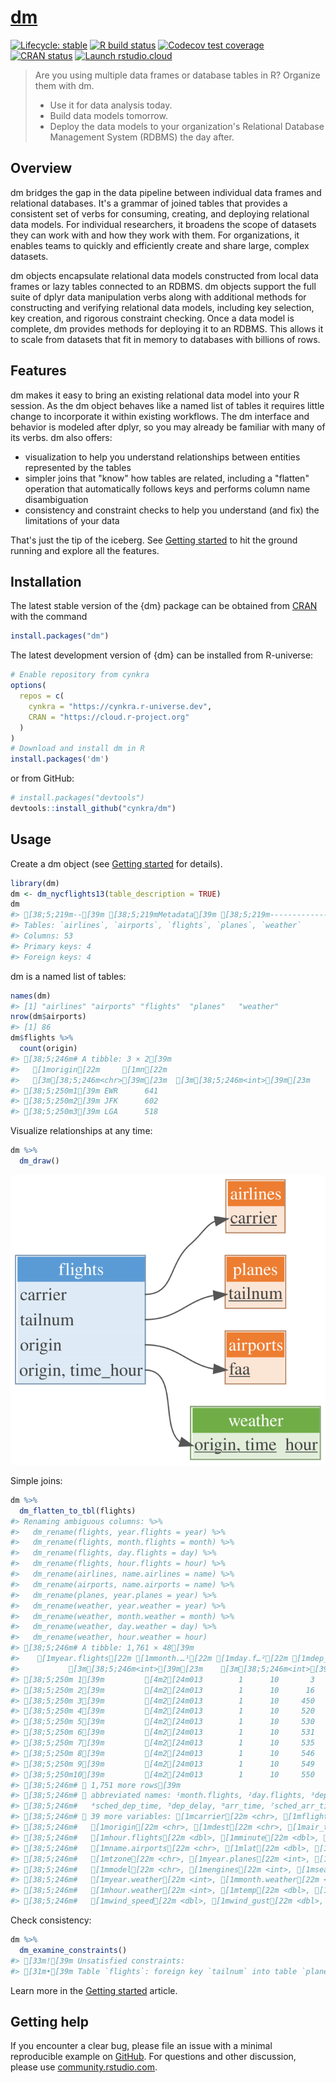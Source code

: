 
<!-- README.md is generated from README.Rmd. Please edit that file -->



# [dm](https://dm.cynkra.com/)

<!-- badges: start -->
[![Lifecycle: stable](https://img.shields.io/badge/lifecycle-stable-brightgreen.svg)](https://lifecycle.r-lib.org/articles/stages.html)
[![R build status](https://github.com/cynkra/dm/workflows/rcc/badge.svg)](https://github.com/cynkra/dm/actions)
[![Codecov test coverage](https://codecov.io/gh/cynkra/dm/branch/main/graph/badge.svg)](https://app.codecov.io/gh/cynkra/dm?branch=main)
[![CRAN status](https://www.r-pkg.org/badges/version/dm)](https://CRAN.R-project.org/package=dm)
[![Launch rstudio.cloud](https://img.shields.io/badge/rstudio-cloud-blue.svg)](https://rstudio.cloud/project/523482)
<!-- badges: end -->

> Are you using multiple data frames or database tables in R? Organize them with dm.
>
> - Use it for data analysis today.
> - Build data models tomorrow.
> - Deploy the data models to your organization's Relational Database Management System (RDBMS) the day after.


## Overview

dm bridges the gap in the data pipeline between individual data frames and relational databases.
It's a grammar of joined tables that provides a consistent set of verbs for consuming, creating, and deploying relational data models.
For individual researchers, it broadens the scope of datasets they can work with and how they work with them.
For organizations, it enables teams to quickly and efficiently create and share large, complex datasets.

dm objects encapsulate relational data models constructed from local data frames or lazy tables connected to an RDBMS.
dm objects support the full suite of dplyr data manipulation verbs along with additional methods for constructing and verifying relational data models, including key selection, key creation, and rigorous constraint checking.
Once a data model is complete, dm provides methods for deploying it to an RDBMS.
This allows it to scale from datasets that fit in memory to databases with billions of rows.

## Features

dm makes it easy to bring an existing relational data model into your R session.
As the dm object behaves like a named list of tables it requires little change to incorporate it within existing workflows.
The dm interface and behavior is modeled after dplyr, so you may already be familiar with many of its verbs.
dm also offers:

- visualization to help you understand relationships between entities represented by the tables
- simpler joins that "know" how tables are related, including a "flatten" operation that automatically follows keys and performs column name disambiguation
- consistency and constraint checks to help you understand (and fix) the limitations of your data

That's just the tip of the iceberg.
See [Getting started](https://dm.cynkra.com/articles/dm.html) to hit the ground running and explore all the features.


## Installation

The latest stable version of the {dm} package can be obtained from [CRAN](https://CRAN.R-project.org/package=dm) with the command

```r
install.packages("dm")
```

The latest development version of {dm} can be installed from R-universe:

```r
# Enable repository from cynkra
options(
  repos = c(
    cynkra = "https://cynkra.r-universe.dev",
    CRAN = "https://cloud.r-project.org"
  )
)
# Download and install dm in R
install.packages('dm')
```

or from GitHub:

```r
# install.packages("devtools")
devtools::install_github("cynkra/dm")
```

## Usage

Create a dm object (see [Getting started](https://dm.cynkra.com/articles/dm.html) for details).


``` r
library(dm)
dm <- dm_nycflights13(table_description = TRUE)
dm
#> [38;5;219m--[39m [38;5;219mMetadata[39m [38;5;219m--------------------------------------------------------------------[39m
#> Tables: `airlines`, `airports`, `flights`, `planes`, `weather`
#> Columns: 53
#> Primary keys: 4
#> Foreign keys: 4
```

dm is a named list of tables:


``` r
names(dm)
#> [1] "airlines" "airports" "flights"  "planes"   "weather"
nrow(dm$airports)
#> [1] 86
dm$flights %>%
  count(origin)
#> [38;5;246m# A tibble: 3 × 2[39m
#>   [1morigin[22m     [1mn[22m
#>   [3m[38;5;246m<chr>[39m[23m  [3m[38;5;246m<int>[39m[23m
#> [38;5;250m1[39m EWR      641
#> [38;5;250m2[39m JFK      602
#> [38;5;250m3[39m LGA      518
```

Visualize relationships at any time:


``` r
dm %>%
  dm_draw()
```

<img src="man/figures/README-draw.svg" />

Simple joins:


``` r
dm %>%
  dm_flatten_to_tbl(flights)
#> Renaming ambiguous columns: %>%
#>   dm_rename(flights, year.flights = year) %>%
#>   dm_rename(flights, month.flights = month) %>%
#>   dm_rename(flights, day.flights = day) %>%
#>   dm_rename(flights, hour.flights = hour) %>%
#>   dm_rename(airlines, name.airlines = name) %>%
#>   dm_rename(airports, name.airports = name) %>%
#>   dm_rename(planes, year.planes = year) %>%
#>   dm_rename(weather, year.weather = year) %>%
#>   dm_rename(weather, month.weather = month) %>%
#>   dm_rename(weather, day.weather = day) %>%
#>   dm_rename(weather, hour.weather = hour)
#> [38;5;246m# A tibble: 1,761 × 48[39m
#>    [1myear.flights[22m [1mmonth.…¹[22m [1mday.f…²[22m [1mdep_t…³[22m [1msched…⁴[22m [1mdep_d…⁵[22m [1marr_t…⁶[22m [1msched…⁷[22m [1marr_d…⁸[22m
#>           [3m[38;5;246m<int>[39m[23m    [3m[38;5;246m<int>[39m[23m   [3m[38;5;246m<int>[39m[23m   [3m[38;5;246m<int>[39m[23m   [3m[38;5;246m<int>[39m[23m   [3m[38;5;246m<dbl>[39m[23m   [3m[38;5;246m<int>[39m[23m   [3m[38;5;246m<int>[39m[23m   [3m[38;5;246m<dbl>[39m[23m
#> [38;5;250m 1[39m         [4m2[24m013        1      10       3    [4m2[24m359       4     426     437     -[31m11[39m
#> [38;5;250m 2[39m         [4m2[24m013        1      10      16    [4m2[24m359      17     447     444       3
#> [38;5;250m 3[39m         [4m2[24m013        1      10     450     500     -[31m10[39m     634     648     -[31m14[39m
#> [38;5;250m 4[39m         [4m2[24m013        1      10     520     525      -[31m5[39m     813     820      -[31m7[39m
#> [38;5;250m 5[39m         [4m2[24m013        1      10     530     530       0     824     829      -[31m5[39m
#> [38;5;250m 6[39m         [4m2[24m013        1      10     531     540      -[31m9[39m     832     850     -[31m18[39m
#> [38;5;250m 7[39m         [4m2[24m013        1      10     535     540      -[31m5[39m    [4m1[24m015    [4m1[24m017      -[31m2[39m
#> [38;5;250m 8[39m         [4m2[24m013        1      10     546     600     -[31m14[39m     645     709     -[31m24[39m
#> [38;5;250m 9[39m         [4m2[24m013        1      10     549     600     -[31m11[39m     652     724     -[31m32[39m
#> [38;5;250m10[39m         [4m2[24m013        1      10     550     600     -[31m10[39m     649     703     -[31m14[39m
#> [38;5;246m# ℹ 1,751 more rows[39m
#> [38;5;246m# ℹ abbreviated names: ¹​month.flights, ²​day.flights, ³​dep_time,[39m
#> [38;5;246m#   ⁴​sched_dep_time, ⁵​dep_delay, ⁶​arr_time, ⁷​sched_arr_time, ⁸​arr_delay[39m
#> [38;5;246m# ℹ 39 more variables: [1mcarrier[22m <chr>, [1mflight[22m <int>, [1mtailnum[22m <chr>,[39m
#> [38;5;246m#   [1morigin[22m <chr>, [1mdest[22m <chr>, [1mair_time[22m <dbl>, [1mdistance[22m <dbl>,[39m
#> [38;5;246m#   [1mhour.flights[22m <dbl>, [1mminute[22m <dbl>, [1mtime_hour[22m <dttm>, [1mname.airlines[22m <chr>,[39m
#> [38;5;246m#   [1mname.airports[22m <chr>, [1mlat[22m <dbl>, [1mlon[22m <dbl>, [1malt[22m <dbl>, [1mtz[22m <dbl>, [1mdst[22m <chr>,[39m
#> [38;5;246m#   [1mtzone[22m <chr>, [1myear.planes[22m <int>, [1mtype[22m <chr>, [1mmanufacturer[22m <chr>,[39m
#> [38;5;246m#   [1mmodel[22m <chr>, [1mengines[22m <int>, [1mseats[22m <int>, [1mspeed[22m <int>, [1mengine[22m <chr>,[39m
#> [38;5;246m#   [1myear.weather[22m <int>, [1mmonth.weather[22m <int>, [1mday.weather[22m <int>,[39m
#> [38;5;246m#   [1mhour.weather[22m <int>, [1mtemp[22m <dbl>, [1mdewp[22m <dbl>, [1mhumid[22m <dbl>, [1mwind_dir[22m <dbl>,[39m
#> [38;5;246m#   [1mwind_speed[22m <dbl>, [1mwind_gust[22m <dbl>, [1mprecip[22m <dbl>, [1mpressure[22m <dbl>, …[39m
```

Check consistency:


``` r
dm %>%
  dm_examine_constraints()
#> [33m![39m Unsatisfied constraints:
#> [31m•[39m Table `flights`: foreign key `tailnum` into table `planes`: values of `flights$tailnum` not in `planes$tailnum`: N725MQ (6), N537MQ (5), N722MQ (5), N730MQ (5), N736MQ (5), …
```

Learn more in the [Getting started](https://dm.cynkra.com/articles/dm.html) article.

## Getting help

If you encounter a clear bug, please file an issue with a minimal reproducible example on [GitHub](https://github.com/cynkra/dm/issues).
For questions and other discussion, please use [community.rstudio.com](https://community.rstudio.com/).



